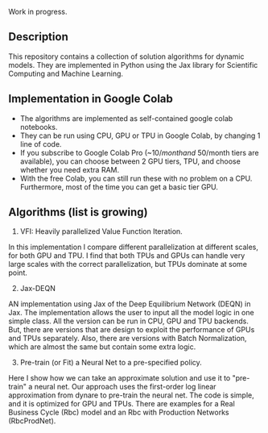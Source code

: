 Work in progress.

## Description
This repository contains a collection of solution algorithms for dynamic models.  They are implemented in Python 
using the Jax library for Scientific Computing and Machine Learning.

## Implementation in Google Colab
- The algorithms are implemented as self-contained google colab notebooks. 
- They can be run using CPU, GPU or TPU in Google Colab, by changing 1 line of code. 
- If you subscribe to Google Colab Pro (~$10/month and ~$50/month tiers are available), you can choose between 2 GPU tiers, TPU, and choose whether you need extra RAM.
- With the free Colab, you can still run these with no problem on a CPU. Furthermore, most of the time you can get a basic tier GPU.

## Algorithms (list is growing)

1. VFI: Heavily parallelized Value Function Iteration.

In this implementation I compare different parallelization at different scales, for both GPU and TPU. 
I find that both TPUs and GPUs can handle very large scales with the correct parallelization, but TPUs dominate at some point.


2. Jax-DEQN

AN implementation using Jax of the Deep Equilibrium Network (DEQN) in Jax.
The implementation allows the user to input all the model logic in one simple class.
All the version can be run in CPU, GPU and TPU backends. But, there are versions that are 
design to exploit the performance of GPUs and TPUs separately.
Also, there are versions with Batch Normalization, which are almost the same but contain some extra logic.

3. Pre-train (or Fit) a Neural Net to a pre-specified policy.

Here I show how we can take an approximate solution
and use it to "pre-train" a neural net.
Our approach uses the first-order log linear approximation from dynare to pre-train the neural net.
The code is simple, and it is optimized for GPU and TPUs.
There are examples for a Real Business Cycle (Rbc) model and an Rbc with Production Networks (RbcProdNet).




